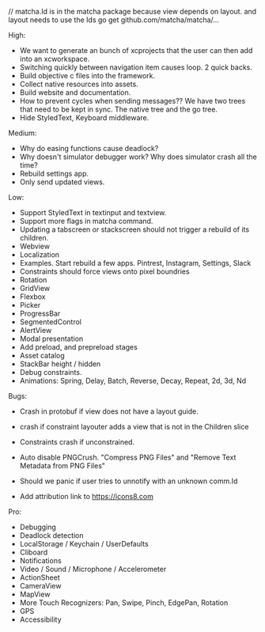 // matcha.Id is in the matcha package because view depends on layout. and layout needs to use the Ids
go get github.com/matcha/matcha/...

High:
* We want to generate an bunch of xcprojects that the user can then add into an xcworkspace.
* Switching quickly between navigation item causes loop. 2 quick backs.
* Build objective c files into the framework.
* Collect native resources into assets.
* Build website and documentation.
* How to prevent cycles when sending messages?? We have two trees that need to be kept in sync. The native tree and the go tree.
* Hide StyledText, Keyboard middleware.

Medium:
* Why do easing functions cause deadlock?
* Why doesn't simulator debugger work? Why does simulator crash all the time?
* Rebuild settings app.
* Only send updated views.

Low:
* Support StyledText in textinput and textview.
* Support more flags in matcha command.
* Updating a tabscreen or stackscreen should not trigger a rebuild of its children.
* Webview
* Localization
* Examples. Start rebuild a few apps. Pintrest, Instagram, Settings, Slack
* Constraints should force views onto pixel boundries
* Rotation
* GridView
* Flexbox
* Picker
* ProgressBar
* SegmentedControl
* AlertView
* Modal presentation
* Add preload, and prepreload stages
* Asset catalog
* StackBar height / hidden
* Debug constraints.
* Animations: Spring, Delay, Batch, Reverse, Decay, Repeat, 2d, 3d, Nd

Bugs:
* Crash in protobuf if view does not have a layout guide.
* crash if constraint layouter adds a view that is not in the Children slice
* Constraints crash if unconstrained.
* Auto disable PNGCrush. "Compress PNG Files" and "Remove Text Metadata from PNG Files"
* Should we panic if user tries to unnotify with an unknown comm.Id

* Add attribution link to https://icons8.com


Pro:
* Debugging
* Deadlock detection
* LocalStorage / Keychain / UserDefaults
* Cliboard
* Notifications
* Video / Sound / Microphone / Accelerometer
* ActionSheet
* CameraView
* MapView
* More Touch Recognizers: Pan, Swipe, Pinch, EdgePan, Rotation
* GPS
* Accessibility
